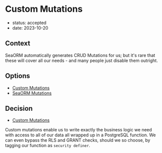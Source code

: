 # Custom Mutations

- status: accepted
- date: 2023-10-20

## Context

SeaORM automatically generates CRUD Mutations for us; but it's rare that these will cover all our needs - and many people just disable them outright.

## Options

- <a id="1" href="https://www.graphile.org/postgraphile/custom-mutations">Custom Mutations</a>
- <a id="2" href="https://www.sea-ql.org/SeaORM/docs/seaography/seaography-intro">SeaORM Mutations</a>

## Decision

- [Custom Mutations](#1)

Custom mutations enable us to write exactly the business logic we need with access to all of our data all wrapped up in a PostgreSQL function.
We can even bypass the RLS and GRANT checks, should we so choose, by tagging our function as `security definer`.

